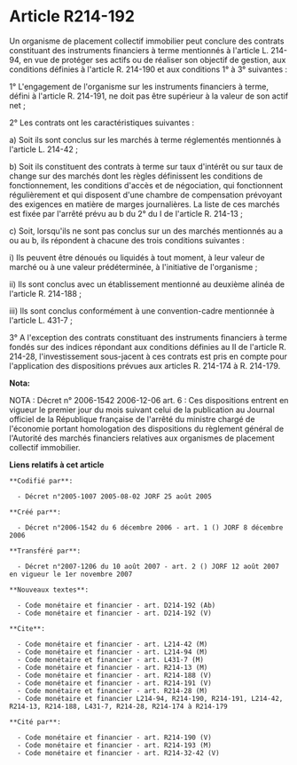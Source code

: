 # Article R214-192

Un organisme de placement collectif immobilier peut conclure des contrats constituant des instruments financiers à terme
mentionnés à l'article L. 214-94, en vue de protéger ses actifs ou de réaliser son objectif de gestion, aux conditions
définies à l'article R. 214-190 et aux conditions 1° à 3° suivantes :

1° L'engagement de l'organisme sur les instruments financiers à terme, défini à l'article R. 214-191, ne doit pas être
supérieur à la valeur de son actif net ;

2° Les contrats ont les caractéristiques suivantes :

a) Soit ils sont conclus sur les marchés à terme réglementés mentionnés à l'article L. 214-42 ;

b) Soit ils constituent des contrats à terme sur taux d'intérêt ou sur taux de change sur des marchés dont les règles
définissent les conditions de fonctionnement, les conditions d'accès et de négociation, qui fonctionnent régulièrement et qui
disposent d'une chambre de compensation prévoyant des exigences en matière de marges journalières. La liste de ces marchés
est fixée par l'arrêté prévu au b du 2° du I de l'article R. 214-13 ;

c) Soit, lorsqu'ils ne sont pas conclus sur un des marchés mentionnés au a ou au b, ils répondent à chacune des trois
conditions suivantes :

i) Ils peuvent être dénoués ou liquidés à tout moment, à leur valeur de marché ou à une valeur prédéterminée, à l'initiative
de l'organisme ;

ii) Ils sont conclus avec un établissement mentionné au deuxième alinéa de l'article R. 214-188 ;

iii) Ils sont conclus conformément à une convention-cadre mentionnée à l'article L. 431-7 ;

3° A l'exception des contrats constituant des instruments financiers à terme fondés sur des indices répondant aux conditions
définies au II de l'article R. 214-28, l'investissement sous-jacent à ces contrats est pris en compte pour l'application des
dispositions prévues aux articles R. 214-174 à R. 214-179.

**Nota:**

NOTA : Décret n° 2006-1542 2006-12-06 art. 6 : Ces dispositions entrent en vigueur le premier jour du mois suivant celui de
la publication au Journal officiel de la République française de l'arrêté du ministre chargé de l'économie portant
homologation des dispositions du règlement général de l'Autorité des marchés financiers relatives aux organismes de placement
collectif immobilier.

**Liens relatifs à cet article**

	**Codifié par**:

	  - Décret n°2005-1007 2005-08-02 JORF 25 août 2005

	**Créé par**:

	  - Décret n°2006-1542 du 6 décembre 2006 - art. 1 () JORF 8 décembre 2006

	**Transféré par**:

	  - Décret n°2007-1206 du 10 août 2007 - art. 2 () JORF 12 août 2007 en vigueur le 1er novembre 2007

	**Nouveaux textes**:

	  - Code monétaire et financier - art. D214-192 (Ab)
	  - Code monétaire et financier - art. D214-192 (V)

	**Cite**:

	  - Code monétaire et financier - art. L214-42 (M)
	  - Code monétaire et financier - art. L214-94 (M)
	  - Code monétaire et financier - art. L431-7 (M)
	  - Code monétaire et financier - art. R214-13 (M)
	  - Code monétaire et financier - art. R214-188 (V)
	  - Code monétaire et financier - art. R214-191 (V)
	  - Code monétaire et financier - art. R214-28 (M)
	  - Code monétaire et financier L214-94, R214-190, R214-191, L214-42, R214-13, R214-188, L431-7, R214-28, R214-174 à R214-179

	**Cité par**:

	  - Code monétaire et financier - art. R214-190 (V)
	  - Code monétaire et financier - art. R214-193 (M)
	  - Code monétaire et financier - art. R214-32-42 (V)

